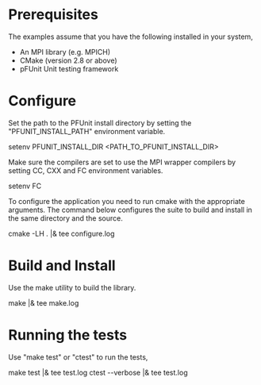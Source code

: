 Prerequisites
=============

The examples assume that you have the following installed in your system,

* An MPI library (e.g. MPICH)
* CMake (version  2.8 or above)
* pFUnit Unit testing framework

Configure
==========

Set the path to the PFUnit install directory by setting the "PFUNIT_INSTALL_PATH"
environment variable.

setenv PFUNIT_INSTALL_DIR <PATH_TO_PFUNIT_INSTALL_DIR>

Make sure the compilers are set to use the MPI wrapper compilers by setting
CC, CXX and FC environment variables.

setenv FC <PATH TO MPIF90>

To configure the application you need to run cmake with the appropriate arguments.
The command below configures the suite to build and install in the same directory
and the source.

cmake -LH . |& tee configure.log

Build and Install
=================

Use the make utility to build the library.

make |& tee make.log

Running the tests
=================

Use "make test" or "ctest" to run the tests,

make test |& tee test.log
ctest --verbose |& tee test.log

